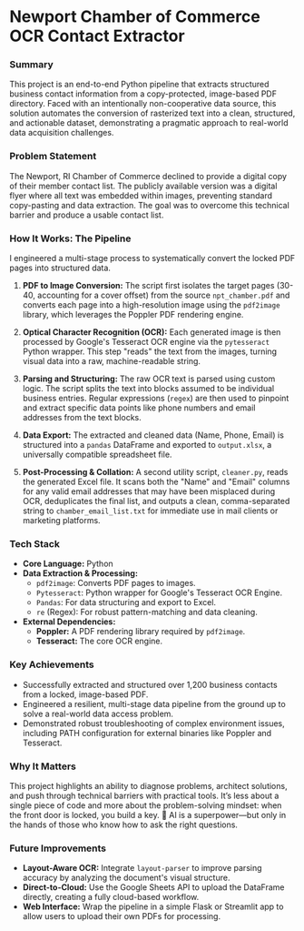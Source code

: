 # Newport Chamber of Commerce OCR Contact Extractor

### Summary

This project is an end-to-end Python pipeline that extracts structured business contact information from a copy-protected, image-based PDF directory. Faced with an intentionally non-cooperative data source, this solution automates the conversion of rasterized text into a clean, structured, and actionable dataset, demonstrating a pragmatic approach to real-world data acquisition challenges.

### Problem Statement

The Newport, RI Chamber of Commerce declined to provide a digital copy of their member contact list. The publicly available version was a digital flyer where all text was embedded within images, preventing standard copy-pasting and data extraction. The goal was to overcome this technical barrier and produce a usable contact list.

### How It Works: The Pipeline

I engineered a multi-stage process to systematically convert the locked PDF pages into structured data.

1.  **PDF to Image Conversion:** The script first isolates the target pages (30-40, accounting for a cover offset) from the source `npt_chamber.pdf` and converts each page into a high-resolution image using the `pdf2image` library, which leverages the Poppler PDF rendering engine. 

2.  **Optical Character Recognition (OCR):** Each generated image is then processed by Google's Tesseract OCR engine via the `pytesseract` Python wrapper. This step "reads" the text from the images, turning visual data into a raw, machine-readable string. 

3.  **Parsing and Structuring:** The raw OCR text is parsed using custom logic. The script splits the text into blocks assumed to be individual business entries. Regular expressions (`regex`) are then used to pinpoint and extract specific data points like phone numbers and email addresses from the text blocks. 

4.  **Data Export:** The extracted and cleaned data (Name, Phone, Email) is structured into a `pandas` DataFrame and exported to `output.xlsx`, a universally compatible spreadsheet file. 

5.  **Post-Processing & Collation:** A second utility script, `cleaner.py`, reads the generated Excel file. It scans both the "Name" and "Email" columns for any valid email addresses that may have been misplaced during OCR, deduplicates the final list, and outputs a clean, comma-separated string to `chamber_email_list.txt` for immediate use in mail clients or marketing platforms. 

### Tech Stack

* **Core Language:** Python
* **Data Extraction & Processing:**
    * `pdf2image`: Converts PDF pages to images.
    * `Pytesseract`: Python wrapper for Google's Tesseract OCR Engine.
    * `Pandas`: For data structuring and export to Excel.
    * `re` (Regex): For robust pattern-matching and data cleaning.
* **External Dependencies:**
    * **Poppler:** A PDF rendering library required by `pdf2image`.
    * **Tesseract:** The core OCR engine.

### Key Achievements

* Successfully extracted and structured over 1,200 business contacts from a locked, image-based PDF.
* Engineered a resilient, multi-stage data pipeline from the ground up to solve a real-world data access problem.
* Demonstrated robust troubleshooting of complex environment issues, including PATH configuration for external binaries like Poppler and Tesseract. 

### Why It Matters

This project highlights an ability to diagnose problems, architect solutions, and push through technical barriers with practical tools. It’s less about a single piece of code and more about the problem-solving mindset: when the front door is locked, you build a key.
🧠 AI is a superpower—but only in the hands of those who know how to ask the right questions.

### Future Improvements

* **Layout-Aware OCR:** Integrate `layout-parser` to improve parsing accuracy by analyzing the document's visual structure.
* **Direct-to-Cloud:** Use the Google Sheets API to upload the DataFrame directly, creating a fully cloud-based workflow.
* **Web Interface:** Wrap the pipeline in a simple Flask or Streamlit app to allow users to upload their own PDFs for processing.